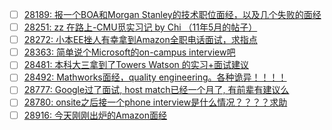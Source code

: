 - [ ] [28189: 报一个BOA和Morgan Stanley的技术职位面经，以及几个失败的面经](http://instant.1point3acres.com/thread/28189)
- [ ] [28251: zz  在路上-CMU觅实习记 by Chi （11年5月的帖子）](http://instant.1point3acres.com/thread/28251)
- [ ] [28272: 小本EE挫人有幸拿到Amazon全职电话面试，求指点](http://instant.1point3acres.com/thread/28272)
- [ ] [28363: 简单说个Microsoft的on-campus interview吧](http://instant.1point3acres.com/thread/28363)
- [ ] [28481: 本科大三拿到了Towers Watson 的实习+面试建议](http://instant.1point3acres.com/thread/28481)
- [ ] [28492: Mathworks面经，quality engineering。各种诡异！！！！](http://instant.1point3acres.com/thread/28492)
- [ ] [28777: Google过了面试, host match已经一个月了, 有前辈有建议么](http://instant.1point3acres.com/thread/28777)
- [ ] [28780: onsite之后接一个phone interview是什么情况？？？？求助](http://instant.1point3acres.com/thread/28780)
- [ ] [28916: 今天刚刚出炉的Amazon面经](http://instant.1point3acres.com/thread/28916)
